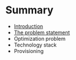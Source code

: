 # Summary

* [Introduction](README.md)
* [The problem statement](problem-statement.md)
* Optimization problem
* Technology stack
* Provisioning


 
